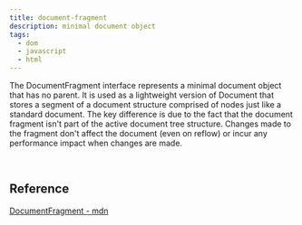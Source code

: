 ```yaml
---
title: document-fragment
description: minimal document object
tags:
  - dom
  - javascript
  - html
---
```

The DocumentFragment interface represents a minimal document object that has no parent. It is used as a lightweight version of Document that stores a segment of a document structure comprised of nodes just like a standard document. The key difference is due to the fact that the document fragment isn't part of the active document tree structure. Changes made to the fragment don't affect the document (even on reflow) or incur any performance impact when changes are made.

<br />

## Reference

[DocumentFragment - mdn](https://developer.mozilla.org/en-US/docs/Web/API/DocumentFragment)<br />
